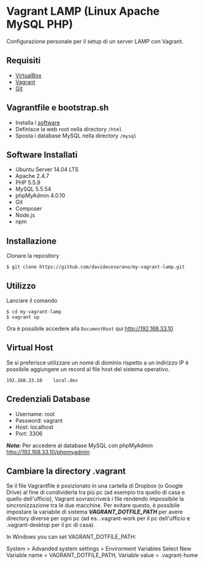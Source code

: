 # Vagrant LAMP (Linux Apache MySQL PHP)
Configurazione personale per il setup di un server LAMP con Vagrant.

## Requisiti
* [VirtualBox](https://www.virtualbox.org/)
* [Vagrant](https://www.vagrantup.com/)
* [Git](https://git-scm.com/)

## Vagrantfile e bootstrap.sh
* Installa i [software](#software-installati)
* Definisce la web root nella directory `/html`
* Sposta i database MySQL nella directory `/mysql`

## Software Installati
* Ubuntu Server 14.04 LTS
* Apache 2.4.7
* PHP 5.5.9
* MySQL 5.5.54
* phpMyAdmin 4.0.10
* Git
* Composer
* Node.js
* npm

## Installazione
Clonare la repository
```
$ git clone https://github.com/davidecesarano/my-vagrant-lamp.git
```

## Utilizzo
Lanciare il comando
```
$ cd my-vagrant-lamp
$ vagrant up
```
Ora è possibile accedere alla `DocumentRoot` qui http://192.168.33.10

## Virtual Host
Se si preferisce utilizzare un nome di dominio rispetto a un indirizzo IP è possibile aggiungere un record al file host del sistema operativo.
```
192.168.33.10    local.dev
```

## Credenziali Database
* Username: root
* Password: vagrant
* Host: localhost
* Port: 3306

***Nota:*** Per accedere al database MySQL con phpMyAdmin http://192.168.33.10/phpmyadmin

## Cambiare la directory .vagrant

Se il file Vagrantfile è posizionato in una cartella di Dropbox (o Google Drive) al fine di condividerla tra più pc (ad esempio tra quello di casa e quello dell'ufficio), Vagrant sovrascriverà i file rendendo impossibile la sincronizzazione tra le due macchine. Per evitare questo, è possibile impostare la variabile di sistema ***VAGRANT_DOTFILE_PATH*** per avere directory diverse per ogni pc (ad es. .vagrant-work per il pc dell'ufficio e .vagrant-desktop per il pc di casa).

In Windows you can set VAGRANT_DOTFILE_PATH:

System > Advanded system settings > Envirorment Variables
Select New
Variable name = VAGRANT_DOTFILE_PATH, Variable value = .vagrant-home
